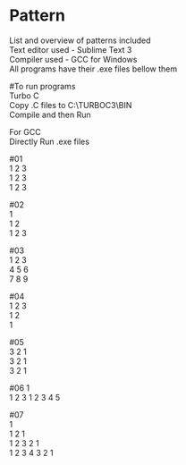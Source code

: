 # Pattern  
List and overview of patterns included  
Text editor used - Sublime Text 3   
Compiler used - GCC for Windows  
All programs have their .exe files bellow them    
  

#To run programs  
Turbo C  
Copy .C files to C:\TURBOC3\BIN  
Compile and then Run  

For GCC   
Directly Run .exe files  


#01  
1 2 3  
1 2 3   
1 2 3  


#02  
1  
1 2  
1 2 3   


#03  
1 2 3  
4 5 6   
7 8 9  


#04  
1 2 3   
1 2  
1  
 

#05  
3 2 1  
3 2 1  
3 2 1  


#06
    1  
  1 2 3
1 2 3 4 5  

#07  
      1  
    1 2 1  
  1 2 3 2 1  
1 2 3 4 3 2 1 


